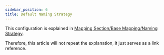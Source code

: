```yaml
---
sidebar_position: 6
title: Default Naming Strategy
---
```


This configuration is explained in [Mapping Section/Base Mapping/Naming Strategy](../mapping/base/naming-strategy#override-the-strategy).

Therefore, this article will not repeat the explanation, it just serves as a link reference.